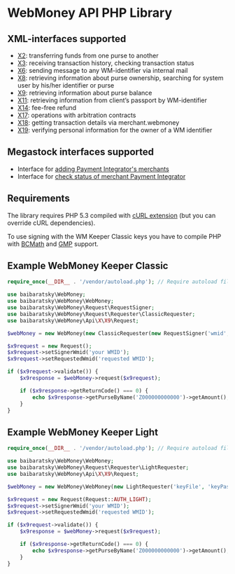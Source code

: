 WebMoney API PHP Library
========================

XML-interfaces supported
------------------------
- [X2](http://wiki.wmtransfer.com/projects/webmoney/wiki/Interface_X2): transferring funds from one purse to another
- [X3](https://wiki.wmtransfer.com/projects/webmoney/wiki/Interface_X3): receiving transaction history, checking transaction status
- [X6](http://wiki.wmtransfer.com/projects/webmoney/wiki/Interface_X6): sending message to any WM-identifier via internal mail
- [X8](http://wiki.wmtransfer.com/projects/webmoney/wiki/Interface_X8): retrieving information about purse ownership, searching for system user by his/her identifier or purse
- [X9](https://wiki.wmtransfer.com/projects/webmoney/wiki/Interface_X9): retrieving information about purse balance
- [X11](http://wiki.wmtransfer.com/projects/webmoney/wiki/Interface_X11): retrieving information from client’s passport by WM-identifier
- [X14](http://wiki.wmtransfer.com/projects/webmoney/wiki/Interface_X14): fee-free refund
- [X17](http://wiki.wmtransfer.com/projects/webmoney/wiki/Interface_X17): operations with arbitration contracts
- [X18](http://wiki.wmtransfer.com/projects/webmoney/wiki/Interface_X18): getting transaction details via merchant.webmoney
- [X19](http://wiki.wmtransfer.com/projects/webmoney/wiki/Interface_X19): verifying personal information for the owner of a WM identifier

Megastock interfaces supported
------------------------------
- Interface for [adding Payment Integrator's merchants](http://www.megastock.ru/Doc/AddIntMerchant.aspx?lang=en)
- Interface for [check status of merchant Payment Integrator](http://www.megastock.ru/Doc/AddIntMerchant.aspx)

Requirements
------------
The library requires PHP 5.3 compiled with [cURL extension](http://www.php.net/manual/en/book.curl.php) (but you can override cURL dependencies).

To use signing with the WM Keeper Classic keys you have to compile PHP with [BCMath](http://www.php.net/manual/en/book.bc.php) and [GMP](http://www.php.net/manual/en/book.gmp.php) support.

Example WebMoney Keeper Classic
-------------------------------
```php
require_once(__DIR__ . '/vendor/autoload.php'); // Require autoload file generated by composer

use baibaratsky\WebMoney;
use baibaratsky\WebMoney\WebMoney;
use baibaratsky\WebMoney\Request\RequestSigner;
use baibaratsky\WebMoney\Request\Requester\ClassicRequester;
use baibaratsky\WebMoney\Api\X\X9\Request;

$webMoney = new WebMoney(new ClassicRequester(new RequestSigner('wmid', 'key', 'password')));

$x9request = new Request();
$x9request->setSignerWmid('your WMID');
$x9request->setRequestedWmid('requested WMID');

if ($x9request->validate()) {
    $x9response = $webMoney->request($x9request);

    if ($x9response->getReturnCode() === 0) {
        echo $x9response->getPurseByName('Z000000000000')->getAmount();
    }
}
```

Example WebMoney Keeper Light
-----------------------------
```php
require_once(__DIR__ . '/vendor/autoload.php'); // Require autoload file generated by composer

use baibaratsky\WebMoney\WebMoney;
use baibaratsky\WebMoney\Request\Requester\LightRequester;
use baibaratsky\WebMoney\Api\X\X9\Request;

$webMoney = new WebMoney\WebMoney(new LightRequester('keyFile', 'keyPassword', 'certFile'));

$x9request = new Request(Request::AUTH_LIGHT);
$x9request->setSignerWmid('your WMID');
$x9request->setRequestedWmid('requested WMID');

if ($x9request->validate()) {
    $x9response = $webMoney->request($x9request);

    if ($x9response->getReturnCode() === 0) {
        echo $x9response->getPurseByName('Z000000000000')->getAmount();
    }
}
```
